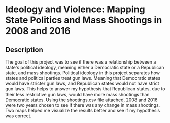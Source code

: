 # Ideology and Violence: Mapping State Politics and Mass Shootings in 2008 and 2016 

## Description

The goal of this project was to see if there was a relationship between a state's political ideology, meaning either a Democratic state or a Republican state, and mass shootings. Political ideology in this project separates how states and political parties treat gun laws. Meaning that Democratic states would have stricter gun laws, and Republican states would not have strict gun laws. This helps to answer my hypothesis that Republican states, due to their less restrictive gun laws, would have more mass shootings than Democratic states. Using the shootings.csv file attached, 2008 and 2016 were two years chosen to see if there was any change in mass shootings. Two maps helped me visualize the results better and see if my hypothesis was correct. 
